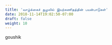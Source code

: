 ```yaml
---
title: 'வாழ்க்கைச் சூழலில் இயற்கணிதத்தின் பயன்பாடுகள்'
date: 2018-11-14T19:02:50-07:00
draft: false
weight: 10
---
```


goushik

